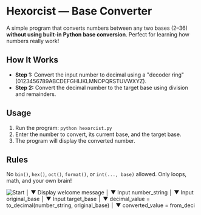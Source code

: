 # Hexorcist — Base Converter

A simple program that converts numbers between any two bases (2–36) **without using built-in Python base conversion**. Perfect for learning how numbers really work!

## How It Works

- **Step 1:** Convert the input number to decimal using a "decoder ring" (0123456789ABCDEFGHIJKLMNOPQRSTUVWXYZ).
- **Step 2:** Convert the decimal number to the target base using division and remainders.

## Usage

1. Run the program: `python hexorcist.py`
2. Enter the number to convert, its current base, and the target base.
3. The program will display the converted number.

## Rules

No `bin()`, `hex()`, `oct()`, `format()`, or `int(..., base)` allowed. Only loops, math, and your own brain!

![Start │ ▼ Display welcome message │ ▼ Input number_string │ ▼ Input original_base │ ▼ Input target_base │ ▼ decimal_value = to_decimal(number_string, original_base) │ ▼ converted_value = from_deci](https://github.com/user-attachments/assets/3f0a345d-35f5-465a-808b-de2ac6a346d5)

